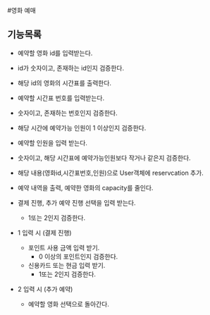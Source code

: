 #영화 예매

## 기능목록
- 예약할 영화 id를 입력받는다.
- id가 숫자이고, 존재하는 id인지 검증한다.
- 해당 id의 영화의 시간표를 출력한다.

- 예약할 시간표 번호를 입력받는다.
- 숫자이고, 존재하는 번호인지 검증한다.
- 해당 시간에 예약가능 인원이 1 이상인지 검증한다.

- 예약할 인원을 입력 받는다.
- 숫자이고, 해당 시간표에 예약가능인원보다 작거나 같은지 검증한다.

- 해당 내용(영화id,시간표번호,인원)으로 User객체에 reservcation 추가.

 
- 예약 내역을 출력, 예약한 영화의 capacity를 줄인다.
- 결제 진행, 추가 예약 진행 선택을 입력 받는다.
    + 1또는 2인지 검증한다.

- 1 입력 시 (결제 진행)
    + 포인트 사용 금액 입력 받기.
        * 0 이상의 포인트인지 검증한다.
    + 신용카드 또는 현금 입력 받기.
        * 1또는 2인지 검증한다.
 
 - 2 입력 시 (추가 예약) 
    + 예약할 영화 선택으로 돌아간다.